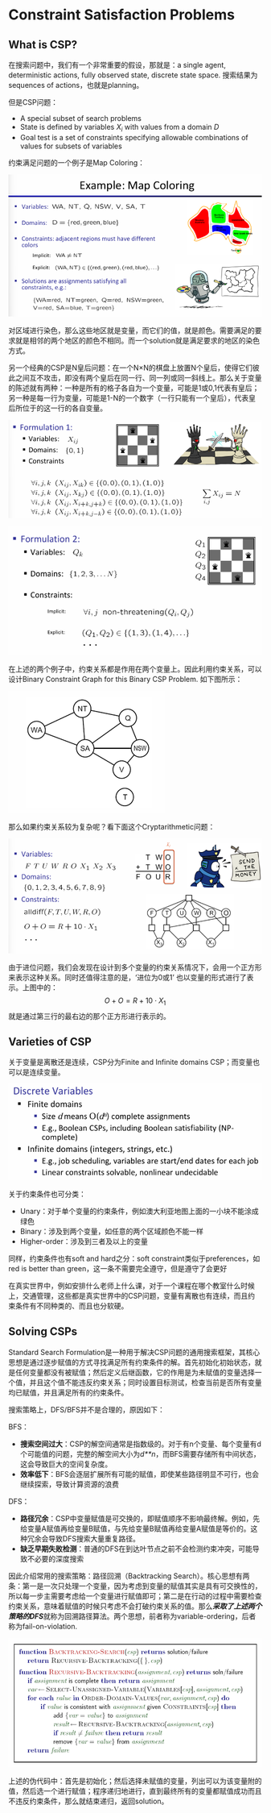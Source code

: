 # Constraint Satisfaction Problems

## What is CSP?

在搜索问题中，我们有一个非常重要的假设，那就是：a single agent, deterministic actions, fully observed state, discrete state space. 搜索结果为sequences of actions，也就是planning。

但是CSP问题：

- A special subset of search problems
- State is defined by variables $X_i$ with values from a domain $D$
- Goal test is a set of constraints specifying allowable combinations of values for subsets of variables

约束满足问题的一个例子是Map Coloring：

![image](img/22.png)

对区域进行染色，那么这些地区就是变量，而它们的值，就是颜色。需要满足的要求就是相邻的两个地区的颜色不相同。而一个solution就是满足要求的地区的染色方式。

另一个经典的CSP是N皇后问题：在一个N×N的棋盘上放置N个皇后，使得它们彼此之间互不攻击，即没有两个皇后在同一行、同一列或同一斜线上。那么关于变量的陈述就有两种：一种是所有的格子各自为一个变量，可能是1或0,1代表有皇后；另一种是每一行为变量，可能是1-N的一个数字（一行只能有一个皇后），代表皇后所位于的这一行的各自变量。

![image](img/23.png)

![image](img/24.png)

在上述的两个例子中，约束关系都是作用在两个变量上。因此利用约束关系，可以设计Binary Constraint Graph for this Binary CSP Problem. 如下图所示：

![image](img/25.png)

那么如果约束关系较为复杂呢？看下面这个Cryptarithmetic问题：

![image](img/26.png)

由于进位问题，我们会发现在设计到多个变量的约束关系情况下，会用一个正方形来表示这种关系。同时还值得注意的是，‘进位为0或1’ 也以变量的形式进行了表示。上图中的：
$$
O+O=R+10\cdot X_1
$$
就是通过第三行的最右边的那个正方形进行表示的。

## Varieties of CSP

关于变量是离散还是连续，CSP分为Finite and Infinite domains CSP；而变量也可以是连续变量。

![image](img/27.png)

关于约束条件也可分类：

- Unary：对于单个变量的约束条件，例如澳大利亚地图上面的一小块不能涂成绿色
- Binary：涉及到两个变量，如任意的两个区域颜色不能一样
- Higher-order：涉及到三者及以上的变量

同样，约束条件也有soft and hard之分：soft constraint类似于preferences，如red is better than green，这一条不需要完全遵守，但是遵守了会更好

在真实世界中，例如安排什么老师上什么课，对于一个课程在哪个教室什么时候上，交通管理，这些都是真实世界中的CSP问题，变量有离散也有连续，而且约束条件有不同种类的、而且也分软硬。

## Solving CSPs

Standard Search Formulation是一种用于解决CSP问题的通用搜索框架，其核心思想是通过逐步赋值的方式寻找满足所有约束条件的解。首先初始化初始状态，就是任何变量都没有被赋值；然后定义后继函数，它的作用是为未赋值的变量选择一个值，并且这个值不能违反约束关系；同时设置目标测试，检查当前是否所有变量均已赋值，并且满足所有的约束条件。

搜索策略上，DFS/BFS并不是合理的，原因如下：

BFS：

- **搜索空间过大**：CSP的解空间通常是指数级的。对于有n个变量、每个变量有d个可能值的问题，完整的解空间大小为*d**n*，而BFS需要存储所有中间状态，这会导致巨大的空间复杂度。
- **效率低下**：BFS会逐层扩展所有可能的赋值，即使某些路径明显不可行，也会继续探索，导致计算资源的浪费

DFS：

- **路径冗余**：CSP中变量赋值是可交换的，即赋值顺序不影响最终解。例如，先给变量A赋值再给变量B赋值，与先给变量B赋值再给变量A赋值是等价的。这种冗余会导致DFS搜索大量重复路径。
- **缺乏早期失败检测**：普通的DFS在到达叶节点之前不会检测约束冲突，可能导致不必要的深度搜索

因此介绍常用的搜索策略：路径回溯（Backtracking Search）。核心思想有两条：第一是一次只处理一个变量，因为考虑到变量的赋值其实是具有可交换性的，所以每一步主需要考虑给一个变量进行赋值即可；第二是在行动的过程中需要检查约束关系，意味着赋值的时候只考虑不会打破约束关系的值。那么***采取了上述两个策略的DFS***就称为回溯路径算法。两个思想，前者称为variable-ordering，后者称为fail-on-violation.

![image](img/28.png)

上述的伪代码中：首先是初始化；然后选择未赋值的变量，列出可以为该变量附的值，然后选一个进行赋值；程序递归地进行，直到最终所有的变量都赋值成功而且不违反约束条件，那么就结束递归，返回solution。

